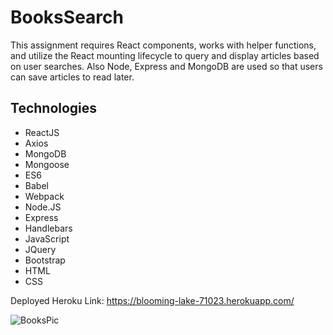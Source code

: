 # BooksSearch

This assignment requires React components, works with helper functions, and utilize the React mounting lifecycle to query and display articles based on user searches. Also Node, Express and MongoDB are used so that users can save articles to read later.

## Technologies

* ReactJS
* Axios
* MongoDB
* Mongoose
* ES6
* Babel
* Webpack
* Node.JS
* Express
* Handlebars
* JavaScript
* JQuery
* Bootstrap
* HTML
* CSS

Deployed Heroku Link: https://blooming-lake-71023.herokuapp.com/

![BooksPic](https://user-images.githubusercontent.com/47063288/62585558-56ed5180-b887-11e9-9b96-7e869f576143.png)
